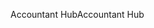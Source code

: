 <span data-ttu-id="35434-101">Accountant Hub</span><span class="sxs-lookup"><span data-stu-id="35434-101">Accountant Hub</span></span>
